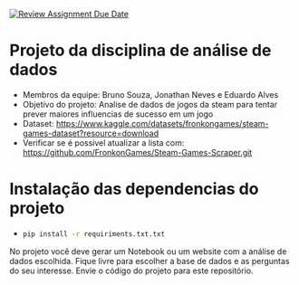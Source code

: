 [![Review Assignment Due Date](https://classroom.github.com/assets/deadline-readme-button-24ddc0f5d75046c5622901739e7c5dd533143b0c8e959d652212380cedb1ea36.svg)](https://classroom.github.com/a/koTuJDGA)
# Projeto da disciplina de análise de dados
 
- Membros da equipe: Bruno Souza, Jonathan Neves e Eduardo Alves
- Objetivo do projeto: Analise de dados de jogos da steam para tentar prever maiores influencias de sucesso em um jogo
- Dataset: https://www.kaggle.com/datasets/fronkongames/steam-games-dataset?resource=download
- Verificar se é possivel atualizar a lista com: https://github.com/FronkonGames/Steam-Games-Scraper.git

# Instalação das dependencias do projeto
 - ```bash
   pip install -r requiriments.txt.txt
   ```

No projeto você deve gerar um Notebook ou um website com a análise de dados escolhida. Fique livre para escolher a base de dados e as perguntas do seu interesse. Envie o código do projeto para este repositório.

